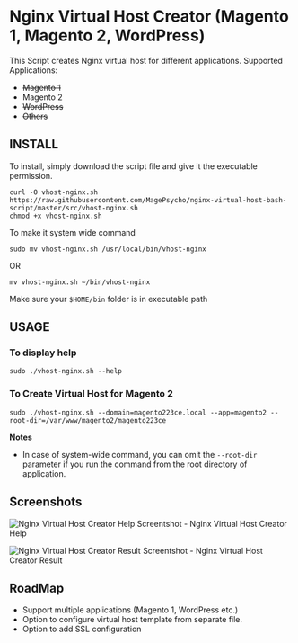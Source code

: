 # Nginx Virtual Host Creator (Magento 1, Magento 2, WordPress)

This Script creates Nginx virtual host for different applications.
Supported Applications:
 - ~~Magento 1~~
 - Magento 2
 - ~~WordPress~~
 - ~~Others~~


## INSTALL
To install, simply download the script file and give it the executable permission.
```
curl -O vhost-nginx.sh https://raw.githubusercontent.com/MagePsycho/nginx-virtual-host-bash-script/master/src/vhost-nginx.sh
chmod +x vhost-nginx.sh
```

To make it system wide command
```
sudo mv vhost-nginx.sh /usr/local/bin/vhost-nginx
```
OR 
```
mv vhost-nginx.sh ~/bin/vhost-nginx
```
Make sure your `$HOME/bin` folder is in executable path

## USAGE
### To display help
```
sudo ./vhost-nginx.sh --help
```

### To Create Virtual Host for Magento 2
```
sudo ./vhost-nginx.sh --domain=magento223ce.local --app=magento2 --root-dir=/var/www/magento2/magento223ce
```

**Notes**
 - In case of system-wide command, you can omit the `--root-dir` parameter if you run the command from the root directory of application. 

## Screenshots
![Nginx Virtual Host Creator Help](https://github.com/MagePsycho/nginx-virtual-host-bash-script/raw/master/docs/nginx-virtual-host-bash-script-help.png "Nginx Virtual Host Creator Help")
Screentshot - Nginx Virtual Host Creator Help

![Nginx Virtual Host Creator Result](https://github.com/MagePsycho/nginx-virtual-host-bash-script/raw/master/docs/nginx-virtual-host-bash-script-result.png "Nginx Virtual Host Creator Result")
Screentshot - Nginx Virtual Host Creator Result

## RoadMap
 - Support multiple applications (Magento 1, WordPress etc.)
 - Option to configure virtual host template from separate file.
 - Option to add SSL configuration
